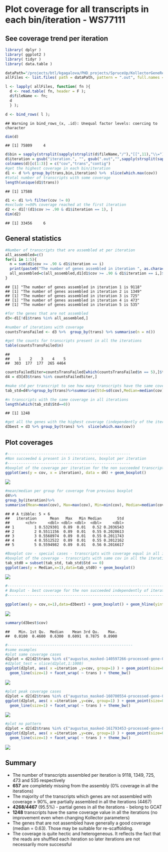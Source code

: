Plot coverage for all transcripts in each bin/iteration - WS77111
================

See coverage trend per iteration
--------------------------------

``` r
library( dplyr )
library( ggplot2 )
library( tidyr )
library( data.table )

dataPath="/projects/btl/kgagalova/PHD_projects/SpruceUp/KollectorGeneReconstruction3species/RunKollector/data/CoverageKollectorWS"
allFiles <- list.files( path = dataPath, pattern = ".out", full.names = TRUE )

l <- lapply( allFiles, function( fn ){
  d <- read.table( fn, header = F );
  d$fileName <- fn;
  d
  } );

d <- bind_rows( l );
```

    ## Warning in bind_rows_(x, .id): Unequal factor levels: coercing to character

``` r
dim(d)
```

    ## [1] 75809     4

``` r
d$bin = sapply(strsplit(sapply(strsplit(d$fileName,"/"),"[[",11),"\\="),"[[",1)
d$iteration = gsub("iteration.", "", gsub(".out","",sapply(strsplit(sapply(strsplit(d$fileName,"/"),"[[",11),"\\="),"[[",2)))
colnames(d)[c(1:3)] = c("cov","trans","contig")
#get the highest coverage in each bin/iteration
d1 <- d %>% group_by(trans,bin,iteration) %>%  slice(which.max(cov))
#total number of transcripts with some coverage
length(unique(d1$trans))
```

    ## [1] 17588

``` r
d1 <- d1 %>% filter(cov != 0)
#exclude >=90% coverage reached at the first iteration
d2 <- d1[!(d1$cov >= .90 & d1$iteration == 1), ]
dim(d2)
```

    ## [1] 33456     6

General statistics
------------------

``` r
#Number of transcripts that are assembled at per iteration
all_assembled=c()
for(i in 1:5){
  n = sum(d1$cov >= .90 & d1$iteration == i)
  print(paste0("The number of genes assembled in iteration ", as.character(i)," is ", as.character(n)))
  all_assembled=c(all_assembled,d1[d1$cov >= .90 & d1$iteration == i,]$trans)
}
```

    ## [1] "The number of genes assembled in iteration 1 is 9118"
    ## [1] "The number of genes assembled in iteration 2 is 1349"
    ## [1] "The number of genes assembled in iteration 3 is 725"
    ## [1] "The number of genes assembled in iteration 4 is 473"
    ## [1] "The number of genes assembled in iteration 5 is 535"

``` r
#for the genes that are not assembled
d3<-d1[!d1$trans %in% all_assembled,]

#number of iterations with coverage
countsTransFailed <- d3 %>%  group_by(trans) %>% summarise(n = n())

#get the counts for transcripts present in all the iterations
table(countsTransFailed$n)
```

    ## 
    ##    1    2    3    4    5 
    ##  303  177  177  265 4464

``` r
countsFailed5iter=countsTransFailed[which(countsTransFailed$n == 5),]$trans
d4 = d3[d3$trans %in% countsFailed5iter,]

#make std per transcript to see how many transcripts have the same coverage in each iteration
tab_std=d4%>%group_by(trans)%>%summarise(Std=sd(cov),Median=median(cov))

#n transcripts with the same coverage in all iterations 
length(which(tab_std$Std==0))
```

    ## [1] 1248

``` r
#get all the genes with the highest coverage (independently of the iteration)
d3best = d3 %>% group_by(trans) %>%  slice(which.max(cov))
```

Plot coverages
--------------

``` r
#-------------------------------------------------------
#Non succeeded & present in 5 iterations, boxplot per iteration
#-------------------------------------------------------
#boxplot of the coverage per iteration for the non succeeded transcripts && cov in all 5 iterations
ggplot(aes(y = cov, x = iteration), data = d4) + geom_boxplot()
```

![](images/cov_perIter-1.png)

``` r
#mean/median per group for coverage from previous boxplot
d4%>%
group_by(iteration)%>% 
summarise(Mean=mean(cov), Max=max(cov), Min=min(cov), Median=median(cov), Std=sd(cov))
```

    ## # A tibble: 5 × 6
    ##   iteration      Mean   Max   Min Median       Std
    ##       <chr>     <dbl> <dbl> <dbl>  <dbl>     <dbl>
    ## 1         1 0.5329301  0.89  0.01   0.52 0.2036543
    ## 2         2 0.5511156  0.89  0.01   0.55 0.2028613
    ## 3         3 0.5568974  0.89  0.01   0.55 0.2011743
    ## 4         4 0.5512522  0.89  0.01   0.55 0.2012162
    ## 5         5 0.5594982  0.89  0.01   0.56 0.2016617

``` r
#Boxplot cov - special cases - transcripts with coverage equal in all iterations 
#boxplot of the coverage - transcripts with same cov in all the iterations
tab_std0 = subset(tab_std, tab_std$Std == 0)
ggplot(aes(y = Median,x=1),data=tab_std0) + geom_boxplot()
```

![](images/cov_perIter-2.png)

``` r
#---------------------------------------------------------------------------
# Boxplot - best coverage for the non succeeded independently of iteration
#---------------------------------------------------------------------------

ggplot(aes(y = cov,x=1),data=d3best) + geom_boxplot() + geom_hline(yintercept=0.9,col="red",linetype="dashed")
```

![](images/cov_perIter-3.png)

``` r
summary(d3best$cov)
```

    ##    Min. 1st Qu.  Median    Mean 3rd Qu.    Max. 
    ##  0.0100  0.4600  0.6300  0.6091  0.7875  0.8900

``` r
#--------------------------------------------------------
#some examples
#plot same coverage cases
d2plot = d2[d2$trans %in% c("augustus_masked-140597266-processed-gene-0.0-mRNA-1","augustus_masked-158316153-processed-gene-0.0-mRNA-1","augustus_masked-163861116-processed-gene-0.0-mRNA-1","augustus_masked-165950810-processed-gene-0.1-mRNA-1"),]
#d2plot_test = slice(d2plot,1:1000)
ggplot(d2plot, aes( x =iteration ,y=cov, group=1) ) + geom_point(size=0.9,colour="red") + 
  geom_line(size=1) + facet_wrap( ~ trans ) + theme_bw()
```

![](images/cov_perIter-4.png)

``` r
#plot peak coverage cases
d2plot = d2[d2$trans %in% c("augustus_masked-160700554-processed-gene-0.0-mRNA-1","augustus_masked-162249021-processed-gene-0.0-mRNA-1"),]
ggplot(d2plot, aes( x =iteration ,y=cov, group=1) ) + geom_point(size=0.9,colour="red") + 
  geom_line(size=1) + facet_wrap( ~ trans ) + theme_bw()
```

![](images/cov_perIter-5.png)

``` r
#plot no pattern
d2plot = d2[d2$trans %in% c("augustus_masked-161793453-processed-gene-0.0-mRNA-1","augustus_masked-163248298-processed-gene-0.0-mRNA-1","augustus_masked-163922042-processed-gene-0.0-mRNA-1","augustus_masked-159506151-processed-gene-0.0-mRNA-1","augustus_masked-162249021-processed-gene-0.0-mRNA-1","augustus_masked-162700066-processed-gene-0.0-mRNA-1"),]
ggplot(d2plot, aes( x =iteration ,y=cov, group=1) ) + geom_point(size=0.9,colour="red") + 
  geom_line(size=1) + facet_wrap( ~ trans ) + theme_bw()
```

![](images/cov_perIter-6.png)

Summary
-------

-   The number of transcripts assembled per iteration is 9118, 1349, 725, 473 and 535 respectively
-   **657** are completely missing from the assembly (0% coverage in all the iterations)
-   The majority of the transcripts which genes are not assembled with coverage \> 90%, are partially assembled in all the iterations (4467)
-   **4268/4467** (95.5%) - partial genes in all the iterations - belong to GCAT
-   **1248** transcripts have the same coverage value in all the iterations (no improvement even when changing Kollector parameters)
-   The genes that are not assembled have generally a good coverage (median = 0.63). Those may be suitable for re-scaffolding.
-   The coverage is quite hectic and heterogeneous. It reflects the fact that the reads are shuffled each iteration so later iterations are not necessarily more successful
